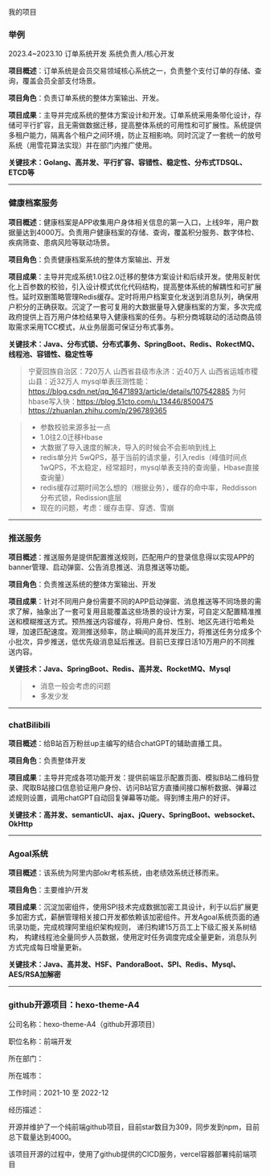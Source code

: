 我的项目



### 举例
2023.4~2023.10  订单系统开发   系统负责人/核心开发

**项目概述**：订单系统是会员交易领域核心系统之一，负责整个支付订单的存储、查询，覆盖会员全部支付场景。 

**项目角色**：负责订单系统的整体方案输出、开发。

**项目成果**：主导并完成系统的整体方案设计和开发。订单系统采用条带化设计，存储可平行扩容，且无需做数据迁移，提高整体系统的可用性和可扩展性。系统提供多租户能力，隔离各个租户之间环境，防止互相影响。同时沉淀了一套统一的放号系统（用雪花算法实现）并在部门内推广使用。

**关键技术：Golang、高并发、平行扩容、容错性、稳定性、分布式TDSQL、ETCD等**

---

### 健康档案服务

**项目概述**：健康档案是APP收集用户身体相关信息的第一入口，上线9年，用户数据量达到4000万。负责用户健康档案的存储、查询，覆盖积分服务、数字体检、疾病筛查、患病风险等联动场景。

**项目角色**：负责健康档案系统的整体方案输出、开发

**项目成果**：主导并完成系统1.0往2.0迁移的整体方案设计和后续开发。使用反射优化上百参数的校验，引入设计模式优化代码结构，提高整体系统的解耦性和可扩展性。延时双删策略管理Redis缓存。定时将用户档案变化发送到消息队列，确保用户积分的正确获取。沉淀了一套可复用的大数据量导入健康档案的方案，多次完成政府提供上百万用户体检结果导入健康档案的任务。与积分商城联动的活动商品领取需求采用TCC模式，从业务层面可保证分布式事务。

**关键技术：Java、分布式锁、分布式事务、SpringBoot、Redis、RokectMQ、线程池、容错性、稳定性等**

> 宁夏回族自治区：720万人
> 山西省县级市永济：近40万人
> 山西省运城市稷山县：近32万人
> mysql单表压测性能：https://blog.csdn.net/qq_16471893/article/details/107542885
> 为何hbase写入快：https://blog.51cto.com/u_13446/8500475
> https://zhuanlan.zhihu.com/p/296789365

>  - 参数校验来源多扯一点
>  - 1.0往2.0迁移Hbase
>  - 大数据了导入速度的解决，导入的时候会不会影响到线上
>  - redis单分片 5wQPS，基于当前的请求量，引入redis（峰值时间点1wQPS，不太稳定，经常超时，mysql单表支持的查询量，Hbase直接查询量）
>  - redis缓存过期时间怎么想的（根据业务），缓存的命中率，Reddisson分布式锁，Redission底层
>  - 现在的问题，考虑：缓存击穿、穿透、雪崩

---

### 推送服务

**项目概述**：推送服务是提供配置推送规则，匹配用户的登录信息得以实现APP的banner管理、启动弹窗、公告消息推送、消息推送等功能。

**项目角色**：负责推送系统的整体方案输出、开发

**项目成果**：针对不同用户身份需要不同的APP启动弹窗、消息推送等不同场景的需求了解，抽象出了一套可复用且能覆盖这些场景的设计方案，可自定义配置精准推送和模糊推送方式。预热推送内容缓存，将用户身份、性别、地区先进行哈希处理，加速匹配速度。观测推送频率，防止瞬间的高并发压力，将推送任务分成多个小批次，异步推送，低优先级消息延后推送。目前已支撑日活10万用户的不同推送内容。

**关键技术：Java、SpringBoot、Redis、高并发、RocketMQ、Mysql**

> - 消息一般会考虑的问题
> - 多发少发

---

### chatBilibili

**项目概述**：给B站百万粉丝up主编写的结合chatGPT的辅助直播工具。

**项目角色**：负责整体开发

**项目成果**：主导并完成各项功能开发：提供前端显示配置页面、模拟B站二维码登录、爬取B站接口信息验证用户身份、访问B站官方直播间接口解析数据、弹幕过滤规则设置，调用chatGPT自动回复弹幕等功能。得到博主用户的好评。

**关键技术：高并发、semanticUI、ajax、jQuery、SpringBoot、websocket、OkHttp**


---

### Agoal系统

**项目概述**：该系统为阿里内部okr考核系统，由老绩效系统迁移而来。

**项目角色**：主要维护/开发

**项目成果**：沉淀加密组件，使用SPI技术完成数据加密工具设计，利于以后扩展更多加密方式，薪酬管理相关接口开发都依赖该加密组件。开发Agoal系统页面的通讯录功能，完成梳理阿里组织架构规则， 递归构建15万员工上下级汇报关系树结构， 构建线程池全量同步人员数据，使用定时任务调度完成全量更新，消息队列方式完成每日增量更新。

**关键技术：Java、高并发、HSF、PandoraBoot、SPI、Redis、Mysql、AES/RSA加解密**


---

### github开源项目：hexo-theme-A4

公司名称：hexo-theme-A4（github开源项目）

职位名称：前端开发

所在部门：

所在城市：

工作时间：2021-10 至 2022-12

经历描述：

开源并维护了一个纯前端github项目，目前star数目为309，同步发到npm，目前总下载量达到4000。

该项目开源的过程中，使用了github提供的CICD服务，vercel容器部署纯前端项目
